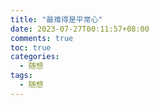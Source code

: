 ```yaml
---
title: "最难得是平常心"
date: 2023-07-27T00:11:57+08:00
comments: true
toc: true
categories:
  - 随想
tags:
  - 随想
---
```


